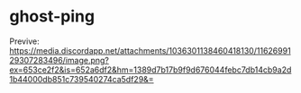 # ghost-ping


Previve:
https://media.discordapp.net/attachments/1036301138460418130/1162699129307283496/image.png?ex=653ce2f2&is=652a6df2&hm=1389d7b17b9f9d676044febc7db14cb9a2d1b44000db851c739540274ca5df29&=
